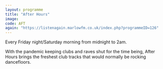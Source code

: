 ```yaml
---
layout: programme
title: "After Hours"
image: 
code: AFT
again: "https://listenagain.marlowfm.co.uk/index.php?programmeID=126"
---
```

Every Friday night/Saturday morning from midnight to 2am. 

With the pandemic keeping clubs and raves shut for the time being, After Hours brings the freshest club tracks that would normally be rocking dancefloors. 